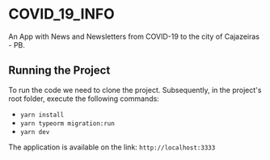 # COVID_19_INFO

An App with News and Newsletters from COVID-19 to the city of Cajazeiras - PB.

## Running the Project

To run the code we need to clone the project. Subsequently, in the project's root folder, execute the following commands:

* `yarn install`
* `yarn typeorm migration:run`
* `yarn dev`

The application is available on the link: `http://localhost:3333`